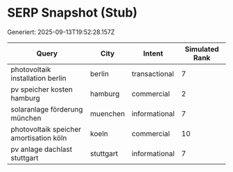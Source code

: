 # SERP Snapshot (Stub)

Generiert: 2025-09-13T19:52:28.157Z

| Query | City | Intent | Simulated Rank |
|-------|------|--------|----------------|
| photovoltaik installation berlin | berlin | transactional | 7 |
| pv speicher kosten hamburg | hamburg | commercial | 2 |
| solaranlage förderung münchen | muenchen | informational | 7 |
| photovoltaik speicher amortisation köln | koeln | commercial | 10 |
| pv anlage dachlast stuttgart | stuttgart | informational | 7 |
